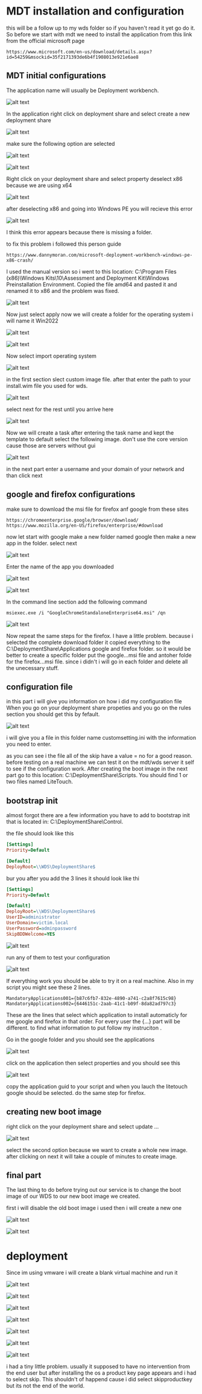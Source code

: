 # MDT installation and configuration
this will be a follow up to my wds folder so if you haven't read it yet go do it. So before we start with mdt we need to install the application from this link from the official microsoft page
```
https://www.microsoft.com/en-us/download/details.aspx?id=54259&msockid=35f2171393de6b4f1908013e921e6ae8
```

## MDT initial configurations
The application name will usually be Deployment workbench.

![alt text](images/mdt1.png)

In the application right click on deployment share and select create a new deployment share

![alt text](images/mdt2.png)

make sure the following option are selected

![alt text](images/mdt3.png)

![alt text](images/mdt4.png)

Right click on your deployment share and select property
deselect x86 because we are using x64

![alt text](images/mdt5.png)

after deselecting x86 and going into Windows PE you will recieve this error 

![alt text](images/error.png)

I think this error appears because there is missing a folder.

to fix this problem i followed this person guide
```
https://www.dannymoran.com/microsoft-deployment-workbench-windows-pe-x86-crash/
```
I used the manual version so i went to this location: C:\Program Files (x86)\Windows Kits\10\Assessment and Deployment Kit\Windows Preinstallation Environment. Copied the file amd64 and pasted it and renamed it to x86 and the problem was fixed.

![alt text](images/bug%20fix%202.png)

Now just select apply 
now we will create a folder for the operating system i will name it Win2022

![alt text](images/operatingsys.png)

![alt text](images/operatingsys2.png)

Now select import operating system

![alt text](images/ops.png)

in the first section slect custom image file. after that enter the path to your install.wim file you used for wds.

![alt text](images/ops2.png)

select next for the rest until you arrive here

![alt text](images/ops3.png)

Now we will create a task
after entering the task name and kept the template to default select the following image. don't use the core version cause those are servers without gui

![alt text](images/task.png)

in the next part enter a username and your domain of your network and than click next

## google and firefox configurations

make sure to download the msi file for firefox anf google from these sites
```
https://chromeenterprise.google/browser/download/
https://www.mozilla.org/en-US/firefox/enterprise/#download
```

now let start with google make a new folder named google then make a new app in the folder. select next

![alt text](images/appgoogle1.png)

Enter the name of the app you downloaded

![alt text](images/appgoogle2.png)

![alt text](images/appgoogle3.png)

In the command line section add the following command
```
msiexec.exe /i "GoogleChromeStandaloneEnterprise64.msi" /qn
```

![alt text](images/appgoogle4.png)

Now repeat the same steps for the firefox.
I have a little problem. because i selected the complete download folder it copied everything to the C:\DeploymentShare\Applications google and firefox folder. so it would be better to create a specific folder put the google...msi file and antoher folde for the firefox...msi file. since i didn't i will go in each folder and delete all the unecessary stuff.

## configuration file
in this part i will give you information on how i did my configuration file
When you go on your deployment share propeties and you go on the rules section you should get this by fefault.

![alt text](images/rules1.png)

i will give you a file in this folder name customsetting.ini with the information you need to enter. 

as you can see i the file all of the skip have a value = no for a good reason. before testing on a real machine we can test it on the mdt/wds server it self to see if the configuration work. After creating the boot image in the next part go to this location: C:\DeploymentShare\Scripts. You should find 1 or two files named LiteTouch.

## bootstrap init
almost forgot there are a few information you have to add to bootstrap init that is located in: C:\DeploymentShare\Control.

the file should look like this
```ini
[Settings]
Priority=Default

[Default]
DeployRoot=\\WDS\DeploymentShare$
```

bur you after you add the 3 lines it should look like thi

```ini
[Settings]
Priority=Default

[Default]
DeployRoot=\\WDS\DeploymentShare$
UserID=administrator
UserDomain=victim.local
UserPassword=adminpassword
SkipBDDWelcome=YES
```

![alt text](images/litetouch.png)

run any of them to test your configuration

![alt text](images/123.png)

If everything work you should be able to try it on a real machine.
Also in my script you might see these 2 lines.
```
MandatoryApplications001={b87c6fb7-832e-4890-a741-c2a8f7615c98}
MandatoryApplications002={6446151c-2aab-41c1-b09f-8da82ad797c3}
```
These are the lines that select which application to install automaticly for me google and firefox in that order. For every user the {...} part will be different. to find what information to put follow my instruciton .

Go in the google folder and you should see the applications

![alt text](images/google.png)

click on the application then select properties and you should see this 

![alt text](images/google2.png)

copy the application guid to your script and when you lauch the litetouch google should be selected. do the same step for firefox. 

## creating new boot image

right click on the your deployment share and select update ...

![alt text](images/depshare.png)

select the second option because we want to create a whole new image.
after clicking on next it will take a couple of minutes to create image.

## final part
The last thing to do before trying out our service is to change the boot image of our WDS to our new boot image we created.

first i will disable the old boot image i used then i will create a new one

![alt text](images/boot1.png)

![alt text](images/boot2.png)

# deployment
Since im using vmware i will create a blank virtual machine and run it

![alt text](images/boot3.png)

![alt text](images/boot4.png)

![alt text](images/boot5.png)

![alt text](images/boot6.png)

![alt text](images/bootend.png)

![alt text](images/bootendend.png)

![alt text](images/append.png)

i had a tiny little problem. usually it supposed to have no intervention from the end user but after installing the os a product key page appears and i had to select skip. This shouldn't of happend cause i did select skipproductkey but its not the end of the world.

